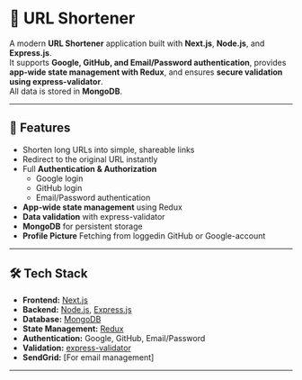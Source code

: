 # 🔗 URL Shortener

A modern **URL Shortener** application built with **Next.js**, **Node.js**, and **Express.js**.  
It supports **Google, GitHub, and Email/Password authentication**, provides **app-wide state management with Redux**, and ensures **secure validation using express-validator**.  
All data is stored in **MongoDB**.

---

## 🚀 Features
- Shorten long URLs into simple, shareable links
- Redirect to the original URL instantly
- Full **Authentication & Authorization**
  - Google login
  - GitHub login
  - Email/Password authentication
- **App-wide state management** using Redux
- **Data validation** with express-validator
- **MongoDB** for persistent storage
- **Profile Picture** Fetching from loggedin GitHub or Google-account

---

## 🛠 Tech Stack
- **Frontend:** [Next.js](https://nextjs.org/)  
- **Backend:** [Node.js](https://nodejs.org/), [Express.js](https://expressjs.com/)  
- **Database:** [MongoDB](https://www.mongodb.com/)  
- **State Management:** [Redux](https://redux.js.org/)  
- **Authentication:** Google, GitHub, Email/Password  
- **Validation:** [express-validator](https://express-validator.github.io/)  
- **SendGrid:** [For email management]  

---


